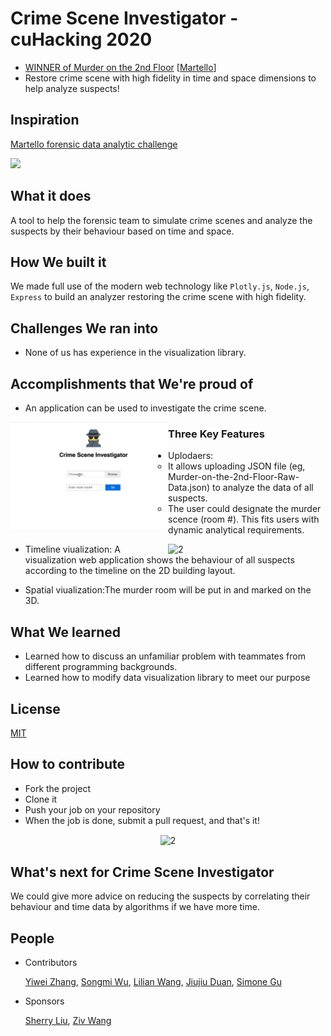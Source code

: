 # Crime Scene Investigator - cuHacking 2020
* [WINNER of Murder on the 2nd Floor](https://devpost.com/software/murder-on-2nd-floor-web-forensic-analyzer)  [[Martello](https://martellotech.com/)]
* Restore crime scene with high fidelity in time and space dimensions to help analyze suspects!

## Inspiration
[Martello forensic data analytic challenge](https://martellotech.com/cuhacking/)

![](https://github.com/zywkloo/CSI-MurderOnThe2ndFloor/blob/master/backup/MurderOnThe2ndFloor_%20cuHackingChallenge_Martello.png?raw=true)

## What it does
A tool to help the forensic team to simulate crime scenes and analyze the suspects by their behaviour based on time and space.

## How We built it
We made full use of the modern web technology like `Plotly.js`, `Node.js`, `Express` to build an analyzer restoring the crime scene with high fidelity.

## Challenges We ran into
* None of us has experience in the visualization library.

## Accomplishments that We're proud of

* An application can be used to investigate the crime scene.

<img src="https://github.com/zywkloo/CSI-MurderOnThe2ndFloor/raw/master/backup/FileUploader.gif" width = "50%"  alt="2" align=left />

 ### Three Key Features

* Uplodaers: 
  * It allows uploading JSON file (eg, Murder-on-the-2nd-Floor-Raw-Data.json) to analyze the data of all suspects. 
  * The user could designate the murder scence (room #).
This fits users with dynamic analytical requirements.

<img src="https://github.com/zywkloo/CSI-MurderOnThe2ndFloor/raw/master/backup/CrimeScene.gif" width = "50%"  alt="2" align=right />

* Timeline viualization: A visualization web application shows the behaviour of all suspects according to the timeline on the 2D building layout.

* Spatial viualization:The murder room will be put in and marked on the 3D.



## What We learned
- Learned how to discuss an unfamiliar problem with teammates from different programming backgrounds.
- Learned how to modify data visualization library to meet our purpose

## License

[MIT](https://github.com/zywkloo/CSI-MurderOnThe2ndFloor/blob/master/LICENSE)

## How to contribute
- Fork the project
- Clone it
- Push your job on your repository
- When the job is done, submit a pull request, and that's it!

<p align="center">   
  <img src="https://challengepost-s3-challengepost.netdna-ssl.com/photos/production/software_photos/000/908/720/datas/gallery.jpg"  alt="2" align=center />
 </p>   

## What's next for Crime Scene Investigator
We could give more advice on reducing the suspects by correlating their behaviour and time data by algorithms if we have more time.

## People

* Contributors

  [Yiwei Zhang](https://github.com/zywkloo),
  [Songmi Wu](https://github.com/medifle),
  [Lilian Wang](https://github.com/lilian330),
  [Jiujiu Duan](https://github.com/moxxxx),
  [Simone Gu](https://github.com/Simonmon06)

* Sponsors

  [Sherry Liu](https://github.com/sherry0421), [Ziv Wang](https://github.com/zivvvvvwang)

